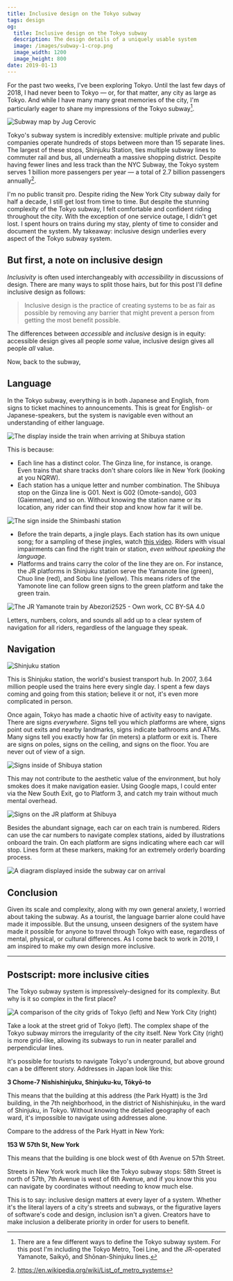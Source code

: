 ```yaml
---
title: Inclusive design on the Tokyo subway
tags: design
og:
  title: Inclusive design on the Tokyo subway
  description: The design details of a uniquely usable system
  image: /images/subway-1-crop.png
  image_width: 1200 
  image_height: 800
date: 2019-01-13
---
```


For the past two weeks, I've been exploring Tokyo. Until the last few days of 2018, I had never been to Tokyo — or, for that matter, any city as large as Tokyo. And while I have many many great memories of the city, I'm particularly eager to share my impressions of the Tokyo subway[^1].

![Subway map by Jug Cerovic](/images/subway-1.jpg)

Tokyo's subway system is incredibly extensive: multiple private and public companies operate hundreds of stops between more than 15 separate lines. The largest of these stops, Shinjuku Station, ties multiple subway lines to commuter rail and bus, all underneath a massive shopping district. Despite having fewer lines and less track than the NYC Subway, the Tokyo system serves 1 billion more passengers per year — a total of 2.7 billion passengers annually[^2].

I'm no public transit pro. Despite riding the New York City subway daily for half a decade, I still get lost from time to time. But despite the stunning complexity of the Tokyo subway, I felt comfortable and confident riding throughout the city. With the exception of one service outage, I didn't get lost. I spent hours on trains during my stay, plenty of time to consider and document the system. My takeaway: inclusive design underlies every aspect of the Tokyo subway system.

## But first, a note on inclusive design

*Inclusivity* is often used interchangeably with *accessibility* in discussions of design. There are many ways to split those hairs, but for this post I'll define inclusive design as follows:

> Inclusive design is the practice of creating systems to be as fair as possible by removing any barrier that might prevent a person from getting the most benefit possible.

The differences between *accessible* and *inclusive* design is in equity: accessible design gives all people *some* value, inclusive design gives all people *all* value.

Now, back to the subway,

## Language

In the Tokyo subway, everything  is in both Japanese and English, from signs to ticket machines to announcements. This is great for English- or Japanese-speakers, but the system is navigable even without an understanding of either language. 

![The display inside the train when arriving at Shibuya station](/images/subway-2.jpg)

This is because:

- Each line has a distinct color. The Ginza line, for instance, is orange. Even trains that share tracks don't share colors like in New York (looking at you NQRW).
- Each station has a unique letter and number combination. The Shibuya stop on the Ginza line is G01. Next is G02 (Omote-sando), G03 (Gaiemmae), and so on. Without knowing the station name or its location, any rider can find their stop and know how far it will be.

![The sign inside the Shimbashi station](/images/subway-3.jpg)

- Before the train departs, a jingle plays. Each station has its own unique song; for a sampling of these jingles, watch [this video](https://www.youtube.com/watch?v=-GF_dku3Mgo). Riders with visual impairments can find the right train or station, *even without speaking the language.*
- Platforms and trains carry the color of the line they are on. For instance, the JR platforms in Shinjuku station serve the Yamanote line (green), Chuo line (red), and Sobu line (yellow). This means riders of the Yamonote line can follow green signs to the green platform and take the green train.

![The JR Yamanote train by Abezori2525 - Own work, CC BY-SA 4.0](/images/subway-4.jpg)

Letters, numbers, colors, and sounds all add up to a clear system of navigation for all riders, regardless of the language they speak.

## Navigation

![Shinjuku station](/images/subway-5.jpg)

This is Shinjuku station, the world's busiest transport hub. In 2007, 3.64 million people used the trains here every single day. I spent a few days coming and going from this station; believe it or not, it's even more complicated in person.

Once again, Tokyo has made a chaotic hive of activity easy to navigate. There are signs *everywhere*. Signs tell you which platforms are where, signs point out exits and nearby landmarks, signs indicate bathrooms and ATMs. Many signs tell you exactly how far (in meters) a platform or exit is. There are signs on poles, signs on the ceiling, and signs on the floor. You are never out of view of a sign.

![Signs inside of Shibuya station](/images/subway-6.jpg)

This may not contribute to the aesthetic value of the environment, but holy smokes does it make navigation easier. Using Google maps, I could enter via the New South Exit, go to Platform 3, and catch my train without much mental overhead.

![Signs on the JR platform at Shibuya](/images/subway-7.jpg)

Besides the abundant signage, each car on each train is numbered. Riders can use the car numbers to navigate complex stations, aided by illustrations onboard the train. On each platform are signs indicating where each car will stop. Lines form at these markers, making for an extremely orderly boarding process.

![A diagram displayed inside the subway car on arrival](/images/subway-8.jpg)

## Conclusion

Given its scale and complexity, along with my own general anxiety, I worried about taking the subway.  As a tourist, the language barrier alone could have made it impossible. But the unsung, unseen designers of the system have made it possible for anyone to travel through Tokyo with ease, regardless of mental, physical, or cultural differences. As I come back to work in 2019, I am inspired to make my own design more inclusive.

---

## Postscript: more inclusive cities

The Tokyo subway system is impressively-designed for its complexity. But why is it so complex in the first place?

![A comparison of the city grids of Tokyo (left) and New York City (right)](/images/subway-9.jpg)

Take a look at the street grid of Tokyo (left). The complex shape of the Tokyo subway mirrors the irregularity of the city itself. New York City (right) is more grid-like, allowing its subways to run in neater parallel and perpendicular lines.

It's possible for tourists to navigate Tokyo's underground, but above ground can a be different story. Addresses in Japan look like this:

**3 Chome-7 Nishishinjuku, Shinjuku-ku, Tōkyō-to**

This means that the building at this address (the Park Hyatt) is the 3rd building, in the 7th neighborhood, in the district of Nishishinjuku, in the ward of Shinjuku, in Tokyo. Without knowing the detailed geography of each ward, it's impossible to navigate using addresses alone.

Compare to the address of the Park Hyatt in New York:

**153 W 57th St, New York**

This means that the building is one block west of 6th Avenue on 57th Street.

Streets in New York work much like the Tokyo subway stops: 58th Street is north of 57th, 7th Avenue is west of 6th Avenue, and if you know this you can navigate by coordinates without needing to know much else.

This is to say: inclusive design matters at every layer of a system. Whether it's the literal layers of a city's streets and subways, or the figurative layers of software's code and design, inclusion isn't a given. Creators have to make inclusion a deliberate priority in order for users to benefit.

[^1]: There are a few different ways to define the Tokyo subway system. For this post I'm including the Tokyo Metro, Toei Line, and the JR-operated Yamanote, Saikyō, and Shōnan-Shinjuku lines.

[^2]:  <https://en.wikipedia.org/wiki/List_of_metro_systems>